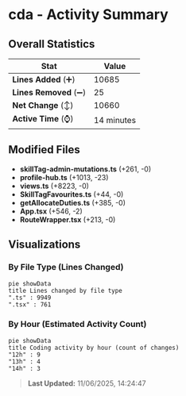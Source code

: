 # cda - Activity Summary 

## Overall Statistics

| Stat                   | Value                                                             |
| ---------------------- | ----------------------------------------------------------------- |
| **Lines Added** (➕)   | 10685                                          |
| **Lines Removed** (➖) | 25                                        |
| **Net Change** (↕)    | 10660                |
| **Active Time** (⌚)   | 14 minutes |


## Modified Files
- **skillTag-admin-mutations.ts** (+261, -0)
- **profile-hub.ts** (+1013, -23)
- **views.ts** (+8223, -0)
- **SkillTagFavourites.ts** (+44, -0)
- **getAllocateDuties.ts** (+385, -0)
- **App.tsx** (+546, -2)
- **RouteWrapper.tsx** (+213, -0)

## Visualizations

### By File Type (Lines Changed)

```mermaid
pie showData
title Lines changed by file type
".ts" : 9949
".tsx" : 761
```

### By Hour (Estimated Activity Count)

```mermaid
pie showData
title Coding activity by hour (count of changes)
"12h" : 9
"13h" : 4
"14h" : 3
```


> **Last Updated:** 11/06/2025, 14:24:47